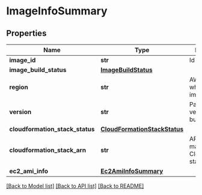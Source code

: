 # ImageInfoSummary


## Properties
Name | Type | Description | Notes
------------ | ------------- | ------------- | -------------
**image_id** | **str** | Id of the image. | 
**image_build_status** | [**ImageBuildStatus**](ImageBuildStatus.md) |  | 
**region** | **str** | AWS region where the image is built. | 
**version** | **str** | ParallelCluster version used to build the image. | 
**cloudformation_stack_status** | [**CloudFormationStackStatus**](CloudFormationStackStatus.md) |  | [optional] 
**cloudformation_stack_arn** | **str** | ARN of the main CloudFormation stack. | [optional] 
**ec2_ami_info** | [**Ec2AmiInfoSummary**](Ec2AmiInfoSummary.md) |  | [optional] 

[[Back to Model list]](../README.md#documentation-for-models) [[Back to API list]](../README.md#documentation-for-api-endpoints) [[Back to README]](../README.md)


